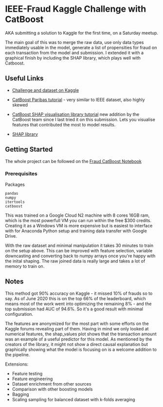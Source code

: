 # IEEE-Fraud Kaggle Challenge with CatBoost

AKA submitting a solution to Kaggle for the first time, on a Saturday meetup.

The main goal of this was to merge the raw data, use only data types immediately usable in the model, generate a list of propensities for fraud on each transaction from the model and submission. I extended it with a graphical finish by including the SHAP library, which plays well with Catboost. 

## Useful Links

* [Challenge and dataset on Kaggle](https://www.kaggle.com/c/ieee-fraud-detection)

* [CatBoost Paribas tutorial](https://github.com/catboost/tutorials/blob/master/competition_examples/kaggle_paribas.ipynb) - very similar to IEEE dataset, also highly skewed  

* [CatBoost SHAP visualisation library tutorial](https://github.com/catboost/tutorials/blob/master/model_analysis/shap_values_tutorial.ipynb) new addition by the CatBoost team since I last tried it on this submission. Lets you visualise features that contributed the most to model results.

* [SHAP library](https://github.com/slundberg/shap)

## Getting Started

The whole project can be followed on the [Fraud CatBoost Notebook](https://github.com/NatMota/kaggle-ieee-fraud/blob/master/Fraud%20Catboost.ipynb)

### Prerequisites

Packages

```
pandas
numpy
itertools
catboost
```

This was trained on a Google Cloud N2 machine with 8 cores 16GB ram, which is the most powerfull VM you can run within the free $300 credits. Creating it as a Windows VM is more expensive but is easiest to interface with for Anaconda Python setup and training data transfer with Google Drive.

With the raw dataset and minimal manipulation it takes 30 minutes to train on the setup above. This can be improved with feature selection, variable downcasting and converting back to numpy arrays once you're happy with the inital shaping. The raw joined data is really large and takes a lot of memory to train on.

## Notes

This method got 90% accuracy on Kaggle - it missed 10% of frauds so to say. As of June 2020 this is on the top 66% of the leaderboard, which means most of the work went into optimizing the remaining 8% - and the top submission had AUC of 94.6%. So it's a good result with minimal configuration.

The features are anonymized for the most part with some efforts on the Kaggle forums revealing part of them. Having in mind we only looked at numerical features, the shap_values plot shows that the transaction amount was an example of a useful predictor for this model. As mentioned by the creators of the library, it might not show a direct causal explanation but graphically showing what the model is focusing on is a welcome addition to the pipeline. 

Extensions:

* Feature testing
* Feature engineering
* Dataset enrichment from other sources
* Comparison with other boosting models
* Bagging
* Scaling sampling for balanced dataset with k-folds averaging
